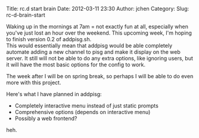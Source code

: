 Title: rc.d start brain
Date: 2012-03-11 23:30
Author: jchen
Category:
Slug: rc-d-brain-start

Waking up in the mornings at 7am = not exactly fun at all, especially
when you've just lost an hour over the weekend. This upcoming week, I'm
hoping to finish version 0.2 of addpisg.sh.  
This would essentially mean that addpisg would be able completely
automate adding a new channel to pisg and make it display on the web
server. It still will not be able to do any extra options, like ignoring
users, but it will have the most basic options for the config to work.

The week after I will be on spring break, so perhaps I will be able to
do even more with this project.

Here's what I have planned in addpisg:

-   Completely interactive menu instead of just static prompts
-   Comprehensive options (depends on interactive menu)
-   Possibly a web frontend?

heh.
